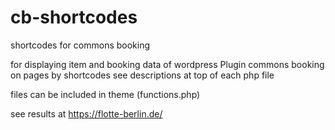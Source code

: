 # cb-shortcodes
shortcodes for commons booking

for displaying item and booking data of wordpress Plugin commons booking on pages by shortcodes
see descriptions at top of each php file

files can be included in theme (functions.php)

see results at https://flotte-berlin.de/
